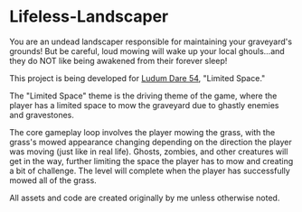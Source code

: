# Lifeless-Landscaper
You are an undead landscaper responsible for maintaining your graveyard's grounds! But be careful, loud mowing will wake up your local ghouls...and they do NOT like being awakened from their forever sleep!

This project is being developed for [Ludum Dare 54](https://ldjam.com/events/ludum-dare/54), "Limited Space."

The "Limited Space" theme is the driving theme of the game, where the player has a limited space to mow the graveyard due to ghastly enemies and gravestones.

The core gameplay loop involves the player mowing the grass, with the grass's mowed appearance changing depending on the direction the player was moving (just like in real life). Ghosts, zombies, and other creatures will get in the way, further limiting the space the player has to mow and creating a bit of challenge. The level will complete when the player has successfully mowed all of the grass.

All assets and code are created originally by me unless otherwise noted.

